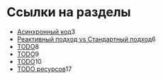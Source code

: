 <!-- .slide: class="center center-horizontal" -->

# Ссылки на разделы

<ul class="table-of-content">
    <li><a href="#async">Асинхронный код</a><span>3</span></li>
    <li><a href="#reactive">Реактивный подход vs Стандартный подход</a><span>6</span></li>
    <li><a href="#ant">TODO</a><span>8</span></li>
    <li><a href="#maven">TODO</a><span>9</span></li>
    <li><a href="#gradle">TODO</a><span>10</span></li>
    <li><a href="#links">TODO ресурсов</a><span>17</span></li>
</ul>